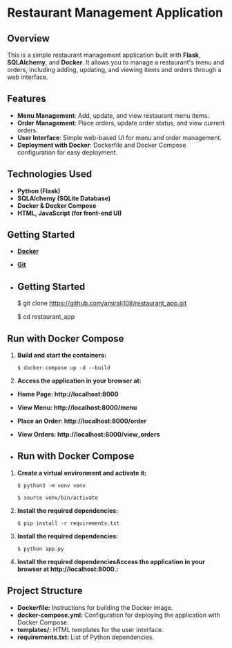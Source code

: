 # **Restaurant Management Application**

## **Overview**
This is a simple restaurant management application built with **Flask**, **SQLAlchemy**, and **Docker**. It allows you to manage a restaurant's menu and orders, including adding, updating, and viewing items and orders through a web interface.

## **Features**
- **Menu Management**: Add, update, and view restaurant menu items.
- **Order Management**: Place orders, update order status, and view current orders.
- **User Interface**: Simple web-based UI for menu and order management.
- **Deployment with Docker**: Dockerfile and Docker Compose configuration for easy deployment.

## **Technologies Used**
-  **Python (Flask)**
-  **SQLAlchemy (SQLite Database)**
-  **Docker & Docker Compose**
-  **HTML, JavaScript (for front-end UI)**

## **Getting Started**
-  **[Docker](https://docs.docker.com/get-started/get-docker/)**
-  **[Git](https://git-scm.com/)**

-  ## **Getting Started**
      $ git clone  https://github.com/amirali108/restaurant_app.git

      $ cd restaurant_app

## **Run with Docker Compose**
1. **Build and start the containers:**

       $ docker-compose up -d --build

2. **Access the application in your browser at:**
-  **Home Page: http://localhost:8000**
-  **View Menu: http://localhost:8000/menu**
-  **Place an Order: http://localhost:8000/order**
-  **View Orders: http://localhost:8000/view_orders**

-  ## **Run with Docker Compose**
1. **Create a virtual environment and activate it:**

       $ python3 -m venv venv

       $ source venv/bin/activate

3. **Install the required dependencies:**

       $ pip install -r requirements.txt

4. **Install the required dependencies:**
   
       $ python app.py

5. **Install the required dependenciesAccess the application in your browser at http://localhost:8000.:**

   
 ## **Project Structure**
-  **Dockerfile:** Instructions for building the Docker image.
-  **docker-compose.yml:** Configuration for deploying the application with Docker Compose.
-  **templates/:** HTML templates for the user interface.
-  **requirements.txt:** List of Python dependencies.
